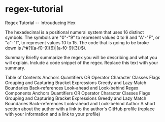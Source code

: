# regex-tutorial

Regex Tutorial -- Introuducing Hex 

The hexadecimal is a positional numeral system that uses 16 distinct symbols. The symbols are "0"-"9" to represent values 0 to 9 and "A"-"F", or "a"-"f", to represent values 10 to 15. The code that is going to be broke down is /^#?([a-f0-9]{6}|[a-f0-9]{3})$/.


Summary
Briefly summarize the regex you will be describing and what you will explain. Include a code snippet of the regex. Replace this text with your summary.

Table of Contents
Anchors
Quantifiers
OR Operator
Character Classes
Flags
Grouping and Capturing
Bracket Expressions
Greedy and Lazy Match
Boundaries
Back-references
Look-ahead and Look-behind
Regex Components
Anchors
Quantifiers
OR Operator
Character Classes
Flags
Grouping and Capturing
Bracket Expressions
Greedy and Lazy Match
Boundaries
Back-references
Look-ahead and Look-behind
Author
A short section about the author with a link to the author's GitHub profile (replace with your information and a link to your profile)